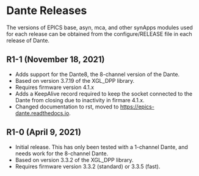 # Dante Releases

The versions of EPICS base, asyn, mca, and other synApps modules used for each release can be obtained from 
the configure/RELEASE file in each release of Dante.

## R1-1 (November 18, 2021)
- Adds support for the Dante8, the 8-channel version of the Dante.
- Based on version 3.7.19 of the XGL_DPP library.
- Requires firmware version 4.1.x
- Adds a KeepAlive record required to keep the socket connected to the Dante
  from closing due to inactivity in firmare 4.1.x.
- Changed documentation to rst, moved to https://epics-dante.readthedocs.io.

## R1-0 (April 9, 2021)
- Initial release.  This has only been tested with a 1-channel Dante, and needs work for the 8-channel Dante.
- Based on version 3.3.2 of the XGL_DPP library.
- Requires firmware version 3.3.2 (standard) or 3.3.5 (fast).
